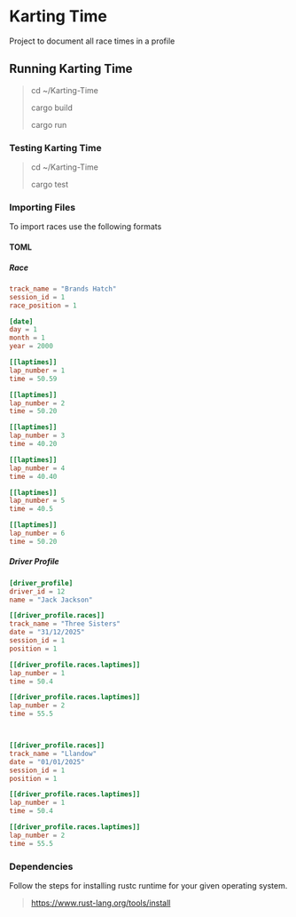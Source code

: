 # Karting Time

Project to document all race times in a profile

## Running Karting Time

> cd ~/Karting-Time
>
> cargo build
>
> cargo run

### Testing Karting Time

> cd ~/Karting-Time
>
> cargo test

### Importing Files

To import races use the following formats

#### TOML

##### Race

```toml
track_name = "Brands Hatch"
session_id = 1
race_position = 1

[date]
day = 1
month = 1
year = 2000

[[laptimes]]
lap_number = 1
time = 50.59

[[laptimes]]
lap_number = 2
time = 50.20

[[laptimes]]
lap_number = 3
time = 40.20

[[laptimes]]
lap_number = 4
time = 40.40

[[laptimes]]
lap_number = 5
time = 40.5

[[laptimes]]
lap_number = 6
time = 50.20
```

##### Driver Profile

```toml
[driver_profile]
driver_id = 12
name = "Jack Jackson"

[[driver_profile.races]]
track_name = "Three Sisters"
date = "31/12/2025"
session_id = 1
position = 1

[[driver_profile.races.laptimes]]
lap_number = 1
time = 50.4

[[driver_profile.races.laptimes]]
lap_number = 2
time = 55.5



[[driver_profile.races]]
track_name = "Llandow"
date = "01/01/2025"
session_id = 1
position = 1

[[driver_profile.races.laptimes]]
lap_number = 1
time = 50.4

[[driver_profile.races.laptimes]]
lap_number = 2
time = 55.5
```

### Dependencies

Follow the steps for installing rustc runtime for your given operating system.

> <https://www.rust-lang.org/tools/install>
